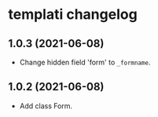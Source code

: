 # templati changelog


## 1.0.3 (2021-06-08)

* Change hidden field 'form' to `_formname`.

## 1.0.2 (2021-06-08)

* Add class Form.

